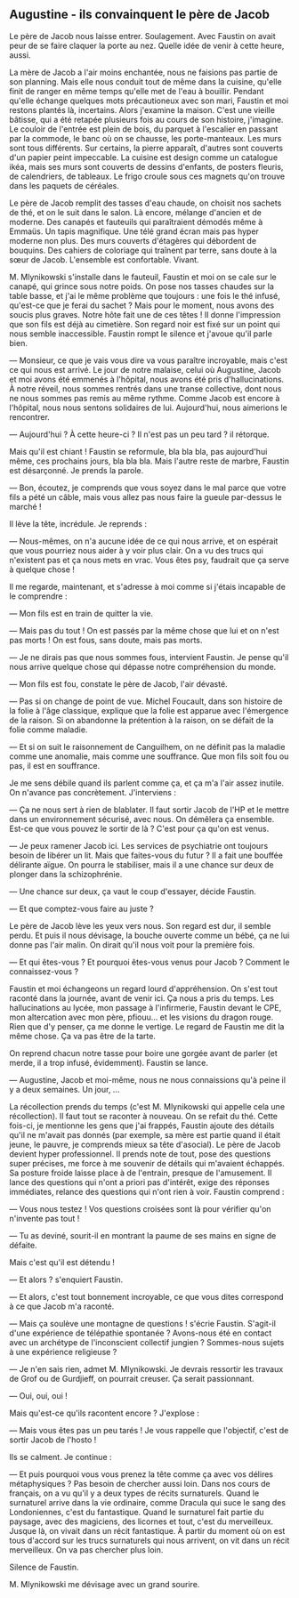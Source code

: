 ## Augustine - ils convainquent le père de Jacob

Le père de Jacob nous laisse entrer.
Soulagement.
Avec Faustin on avait peur de se faire claquer la porte au nez.
Quelle idée de venir à cette heure, aussi.

La mère de Jacob a l'air moins enchantée, nous ne faisions pas partie de son planning.
Mais elle nous conduit tout de même dans la cuisine, qu'elle finit de ranger en même temps qu'elle met de l'eau à bouillir.
Pendant qu'elle échange quelques mots précautioneux avec son mari, Faustin et moi restons plantés là, incertains.
Alors j'examine la maison.
C'est une vieille bâtisse, qui a été retapée plusieurs fois au cours de son histoire, j'imagine.
Le couloir de l'entrée est plein de bois, du parquet à l'escalier en passant par la commode, le banc où on se chausse, les porte-manteaux.
Les murs sont tous différents.
Sur certains, la pierre apparaît, d'autres sont couverts d'un papier peint impeccable.
La cuisine est design comme un catalogue ikéa, mais ses murs sont couverts de dessins d'enfants, de posters fleuris, de calendriers, de tableaux.
Le frigo croule sous ces magnets qu'on trouve dans les paquets de céréales.

Le père de Jacob remplit des tasses d'eau chaude, on choisit nos sachets de thé, et on le suit dans le salon.
Là encore, mélange d'ancien et de moderne.
Des canapés et fauteuils qui paraîtraient démodés même à Emmaüs.
Un tapis magnifique.
Une télé grand écran mais pas hyper moderne non plus.
Des murs couverts d'étagères qui débordent de bouquins.
Des cahiers de coloriage qui traînent par terre, sans doute à la sœur de Jacob.
L'ensemble est confortable.
Vivant.

M. Mlynikowski s'installe dans le fauteuil, Faustin et moi on se cale sur le canapé, qui grince sous notre poids.
On pose nos tasses chaudes sur la table basse, et j'ai le même problème que toujours :
une fois le thé infusé, qu'est-ce que je ferai du sachet ?
Mais pour le moment, nous avons des soucis plus graves.
Notre hôte fait une de ces têtes !
Il donne l'impression que son fils est déjà au cimetière.
Son regard noir est fixé sur un point qui nous semble inaccessible.
Faustin rompt le silence et j'avoue qu'il parle bien.

— Monsieur, ce que je vais vous dire va vous paraître incroyable, mais c'est ce qui nous est arrivé.
Le jour de notre malaise, celui où Augustine, Jacob et moi avons été emmenés à l'hôpital, nous avons été pris d'hallucinations.
À notre réveil, nous sommes rentrés dans une transe collective, dont nous ne nous sommes pas remis au même rythme.
Comme Jacob est encore à l'hôpital, nous nous sentons solidaires de lui.
Aujourd'hui, nous aimerions le rencontrer.

— Aujourd'hui ?
À cette heure-ci ?
Il n'est pas un peu tard ?
il rétorque.

Mais qu'il est chiant !
Faustin se reformule, bla bla bla, pas aujourd'hui même, ces prochains jours, bla bla bla.
Mais l'autre reste de marbre, Faustin est désarçonné.
Je prends la parole.

— Bon, écoutez, je comprends que vous soyez dans le mal parce que votre fils a pété un câble, mais vous allez pas nous faire la gueule par-dessus le marché !

Il lève la tête, incrédule.
Je reprends :

— Nous-mêmes, on n'a aucune idée de ce qui nous arrive, et on espérait que vous pourriez nous aider à y voir plus clair.
On a vu des trucs qui n'existent pas et ça nous mets en vrac.
Vous êtes psy, faudrait que ça serve à quelque chose !

Il me regarde, maintenant, et s'adresse à moi comme si j'étais incapable de le comprendre :

— Mon fils est en train de quitter la vie.

— Mais pas du tout !
On est passés par la même chose que lui et on n'est pas morts !
On est fous, sans doute, mais pas morts.

— Je ne dirais pas que nous sommes fous, intervient Faustin.
Je pense qu'il nous arrive quelque chose qui dépasse notre compréhension du monde.

— Mon fils est fou, constate le père de Jacob, l'air dévasté.

— Pas si on change de point de vue.
Michel Foucault, dans son histoire de la folie à l'âge classique, explique que la folie est apparue avec l'émergence de la raison.
Si on abandonne la prétention à la raison, on se défait de la folie comme maladie.

— Et si on suit le raisonnement de Canguilhem, on ne définit pas la maladie comme une anomalie, mais comme une souffrance.
Que mon fils soit fou ou pas, il est en souffrance.

Je me sens débile quand ils parlent comme ça, et ça m'a l'air assez inutile.
On n'avance pas concrètement.
J'interviens :

— Ça ne nous sert à rien de blablater.
Il faut sortir Jacob de l'HP et le mettre dans un environnement sécurisé, avec nous.
On démêlera ça ensemble.
Est-ce que vous pouvez le sortir de là ?
C'est pour ça qu'on est venus.

— Je peux ramener Jacob ici.
Les services de psychiatrie ont toujours besoin de libérer un lit.
Mais que faites-vous du futur ?
Il a fait une bouffée délirante aïgue.
On pourra le stabiliser, mais il a une chance sur deux de plonger dans la schizophrénie.

— Une chance sur deux, ça vaut le coup d'essayer, décide Faustin.

— Et que comptez-vous faire au juste ?

Le père de Jacob lève les yeux vers nous.
Son regard est dur, il semble perdu.
Et puis il nous dévisage, la bouche ouverte comme un bébé, ça ne lui donne pas l'air malin.
On dirait qu'il nous voit pour la première fois.

— Et qui êtes-vous ?
Et pourquoi êtes-vous venus pour Jacob ?
Comment le connaissez-vous ?

Faustin et moi échangeons un regard lourd d'appréhension.
On s'est tout raconté dans la journée, avant de venir ici.
Ça nous a pris du temps.
Les hallucinations au lycée, mon passage à l'infirmerie, Faustin devant le CPE, mon altercation avec mon père, pfiouu... et les visions du dragon rouge.
Rien que d'y penser, ça me donne le vertige.
Le regard de Faustin me dit la même chose.
Ça va pas être de la tarte.

On reprend chacun notre tasse pour boire une gorgée avant de parler (et merde, il a trop infusé, évidemment).
Faustin se lance.

— Augustine, Jacob et moi-même, nous ne nous connaissions qu'à peine il y a deux semaines.
Un jour, ...

La récollection prends du temps (c'est M. Mlynikowski qui appelle cela une récollection).
Il faut tout se raconter à nouveau.
On se refait du thé.
Cette fois-ci, je mentionne les gens que j'ai frappés, Faustin ajoute des détails qu'il ne m'avait pas donnés (par exemple, sa mère est partie quand il était jeune, le pauvre, je comprends mieux sa tête d'asocial).
Le père de Jacob devient hyper professionnel.
Il prends note de tout, pose des questions super précises, me force à me souvenir de détails qui m'avaient échappés.
Sa posture froide laisse place à de l'entrain, presque de l'amusement.
Il lance des questions qui n'ont a priori pas d'intérêt, exige des réponses immédiates, relance des questions qui n'ont rien à voir.
Faustin comprend :

— Vous nous testez !
Vos questions croisées sont là pour vérifier qu'on n'invente pas tout !

— Tu as deviné, sourit-il en montrant la paume de ses mains en signe de défaite.

Mais c'est qu'il est détendu !

— Et alors ? s'enquiert Faustin.

— Et alors, c'est tout bonnement incroyable, ce que vous dites correspond à ce que Jacob m'a raconté.

— Mais ça soulève une montagne de questions ! s'écrie Faustin.
S'agit-il d'une expérience de télépathie spontanée ?
Avons-nous été en contact avec un archétype de l'inconscient collectif jungien ?
Sommes-nous sujets à une expérience religieuse ?

— Je n'en sais rien, admet M. Mlynikowski.
Je devrais ressortir les travaux de Grof ou de Gurdjieff, on pourrait creuser.
Ça serait passionnant.

— Oui, oui, oui !

Mais qu'est-ce qu'ils racontent encore ?
J'explose :

— Mais vous êtes pas un peu tarés !
Je vous rappelle que l'objectif, c'est de sortir Jacob de l'hosto !

Ils se calment.
Je continue :

— Et puis pourquoi vous vous prenez la tête comme ça avec vos délires métaphysiques ?
Pas besoin de chercher aussi loin.
Dans nos cours de français, on a vu qu'il y a deux types de récits surnaturels.
Quand le surnaturel arrive dans la vie ordinaire, comme Dracula qui suce le sang des Londoniennes, c'est du fantastique.
Quand le surnaturel fait partie du paysage, avec des magiciens, des licornes et tout, c'est du merveilleux.
Jusque là, on vivait dans un récit fantastique.
À partir du moment où on est tous d'accord sur les trucs surnaturels qui nous arrivent, on vit dans un récit merveilleux.
On va pas chercher plus loin.

Silence de Faustin.

M. Mlynikowski me dévisage avec un grand sourire.
